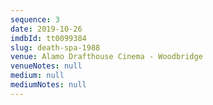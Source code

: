 ```yaml
---
sequence: 3
date: 2019-10-26
imdbId: tt0099384
slug: death-spa-1988
venue: Alamo Drafthouse Cinema - Woodbridge
venueNotes: null
medium: null
mediumNotes: null
---
```


